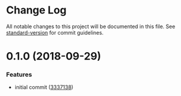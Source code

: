 # Change Log

All notable changes to this project will be documented in this file. See [standard-version](https://github.com/conventional-changelog/standard-version) for commit guidelines.

<a name="0.1.0"></a>
# 0.1.0 (2018-09-29)


### Features

* initial commit ([3337138](https://github.com/reinventing-wheels/h/commit/3337138))
